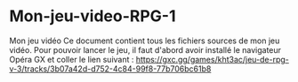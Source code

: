 # Mon-jeu-video-RPG-1
Mon jeu vidéo
Ce document contient tous les fichiers sources de mon jeu vidéo.
Pour pouvoir lancer le jeu, il faut d'abord avoir installé le navigateur Opéra GX et coller le lien suivant : https://gxc.gg/games/kht3ac/jeu-de-rpg-v-3/tracks/3b07a42d-d752-4c84-99f8-77b706bc61b8
